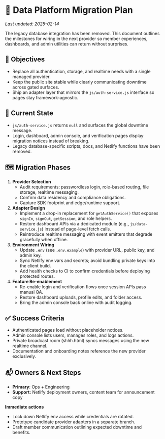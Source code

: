 # 🔄 Data Platform Migration Plan

_Last updated: 2025-02-14_

The legacy database integration has been removed. This document outlines the milestones for wiring in the next provider so member experiences, dashboards, and admin utilities can return without surprises.

## 🎯 Objectives

- Replace all authentication, storage, and realtime needs with a single managed provider.
- Keep the public site stable while clearly communicating downtime across gated surfaces.
- Ship an adapter layer that mirrors the `js/auth-service.js` interface so pages stay framework-agnostic.

## 🧱 Current State

- `js/auth-service.js` returns `null` and surfaces the global downtime message.
- Login, dashboard, admin console, and verification pages display migration notices instead of breaking.
- Legacy database-specific scripts, docs, and Netlify functions have been removed.

## 🗺️ Migration Phases

1. **Provider Selection**
   - Audit requirements: passwordless login, role-based routing, file storage, realtime messaging.
   - Confirm data residency and compliance obligations.
   - Capture SDK footprint and edge/runtime support.
2. **Adapter Design**
   - Implement a drop-in replacement for `getAuthService()` that exposes `signIn`, `signOut`, `getSession`, and role helpers.
   - Restore dashboard APIs via a dedicated module (e.g., `js/data-service.js`) instead of page-level fetch calls.
   - Reintroduce realtime messaging with event emitters that degrade gracefully when offline.
3. **Environment Wiring**
   - Update `.env` (see `.env.example`) with provider URL, public key, and admin key.
   - Sync Netlify env vars and secrets; avoid bundling private keys into the client build.
   - Add health checks to CI to confirm credentials before deploying protected routes.
4. **Feature Re-enablement**
   - Re-enable login and verification flows once session APIs pass manual QA.
   - Restore dashboard uploads, profile edits, and folder access.
   - Bring the admin console back online with audit logging.

## ✅ Success Criteria

- Authenticated pages load without placeholder notices.
- Admin console lists users, manages roles, and logs actions.
- Private broadcast room (shhh.html) syncs messages using the new realtime channel.
- Documentation and onboarding notes reference the new provider exclusively.

## 📬 Owners & Next Steps

- **Primary:** Ops + Engineering
- **Support:** Netlify deployment owners, content team for announcement copy

**Immediate actions**

- Lock down Netlify env access while credentials are rotated.
- Prototype candidate provider adapters in a separate branch.
- Draft member communication outlining expected downtime and benefits.
